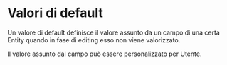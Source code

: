 # Valori di default

Un valore di default definisce il valore assunto da un campo di una certa Entity quando in fase di editing esso non viene valorizzato.

Il valore assunto dal campo può essere personalizzato per Utente.

